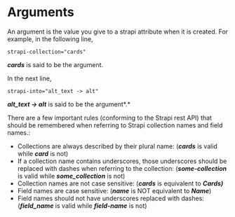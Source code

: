 # Arguments

An argument is the value you give to a strapi attribute when it is created. For example, in the following line,

`strapi-collection="cards"`

**_cards_** is said to be the argument.

In the next line,

`strapi-into="alt_text -> alt"`

**_alt_text → alt_** is said to be the argument*.*

There are a few important rules (conforming to the Strapi rest API) that should be remembered when referring to Strapi collection names and field names.:

- Collections are always described by their plural name: (**_cards_** is valid while **_card_** is not)
- If a collection name contains underscores, those underscores should be replaced with dashes when referring to the collection: (**_some-collection_** is valid while **_some_collection_** is not)
- Collection names are not case sensitive: (**_cards_** is equivalent to **_Cards)_**
- Field names are case sensitive: (**_name_** is NOT equivalent to **_Name_**)
- Field names should not have underscores replaced with dashes: (**_field_name_** is valid while **_field-name_** is not)